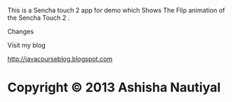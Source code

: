 This is a Sencha touch 2 app for demo which Shows The Flip animation of the Sencha Touch 2 .

Changes

Visit my blog 

http://javacourseblog.blogspot.com



#                                Copyright © 2013 Ashisha Nautiyal
